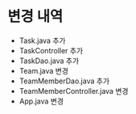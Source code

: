 # 변경 내역
- Task.java 추가
- TaskController 추가
- TaskDao.java 추가
- Team.java 변경
- TeamMemberDao.java 추가
- TeamMemberController.java 변경
- App.java 변경
